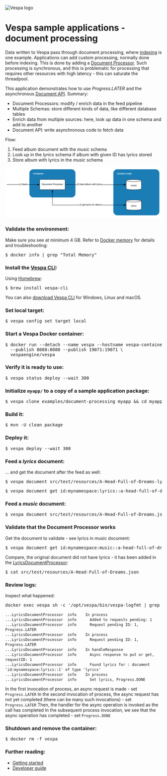 
<!-- Copyright Yahoo. Licensed under the terms of the Apache 2.0 license. See LICENSE in the project root. -->

![Vespa logo](https://vespa.ai/assets/vespa-logo-color.png)

# Vespa sample applications - document processing

Data written to Vespa pass through document processing,
where [indexing](https://docs.vespa.ai/en/indexing.html) is one example.
Applications can add custom processing, normally done before indexing.
This is done by adding a [Document Processor](https://docs.vespa.ai/en/document-processing.html).
Such processing is synchronous, and this is problematic for processing
that requires other resources with high latency -
this can saturate the threadpool.

This application demonstrates how to use _Progress.LATER_
and the asynchronous [Document API](https://docs.vespa.ai/en/document-api-guide.html). Summary:
- Document Processors: modify / enrich data in the feed pipeline
- Multiple Schemas: store different kinds of data, like different database tables
- Enrich data from multiple sources: here, look up data in one schema and add to another
- Document API: write asynchronous code to fetch data

Flow:
1. Feed album document with the _music_ schema
1. Look up in the _lyrics_ schema if album with given ID has lyrics stored
1. Store album with lyrics in the _music_ schema

![image](img/async-docproc.svg)


### Validate the environment:
Make sure you see at minimum 4 GB.
Refer to [Docker memory](https://docs.vespa.ai/en/operations/docker-containers.html#memory)
for details and troubleshooting:
<pre>
$ docker info | grep "Total Memory"
</pre>


### Install the [Vespa CLI](https://docs.vespa.ai/en/vespa-cli):
Using [Homebrew](https://brew.sh/):
<pre>
$ brew install vespa-cli
</pre>
You can also [download Vespa CLI](https://github.com/vespa-engine/vespa/releases) for Windows, Linux and macOS.


### Set local target:
<pre data-test="exec">
$ vespa config set target local
</pre>


### Start a Vespa Docker container:
<pre data-test="exec">
$ docker run --detach --name vespa --hostname vespa-container \
  --publish 8080:8080 --publish 19071:19071 \
  vespaengine/vespa
</pre>


### Verify it is ready to use:
<pre data-test="exec">
$ vespa status deploy --wait 300
</pre>


### Initialize <code>myapp/</code> to a copy of a sample application package:
<pre data-test="exec">
$ vespa clone examples/document-processing myapp && cd myapp
</pre>


### Build it:
<pre data-test="exec">
$ mvn -U clean package
</pre>


### Deploy it:
<pre data-test="exec">
$ vespa deploy --wait 300
</pre>


### Feed a _lyrics_ document:
... and get the document after the feed as well:
<pre data-test="exec">
$ vespa document src/test/resources/A-Head-Full-of-Dreams-lyrics.json
</pre>
<pre data-test="exec">
$ vespa document get id:mynamespace:lyrics::a-head-full-of-dreams
</pre>


### Feed a _music_ document:
<pre data-test="exec">
$ vespa document src/test/resources/A-Head-Full-of-Dreams.json
</pre>


### Validate that the Document Processor works
Get the document to validate - see lyrics in music document:
<pre data-test="exec" data-test-assert-contains="Oh, I think I landed In a world">
$ vespa document get id:mynamespace:music::a-head-full-of-dreams
</pre>
Compare, the original document did not have lyrics - it has been added in the
[LyricsDocumentProcessor](src/main/java/ai/vespa/example/album/LyricsDocumentProcessor.java):
<pre>
$ cat src/test/resources/A-Head-Full-of-Dreams.json
</pre>


### Review logs:
Inspect what happened:
<pre data-test="exec" data-test-assert-contains="Found lyrics">
docker exec vespa sh -c '/opt/vespa/bin/vespa-logfmt | grep LyricsDocumentProcessor'
</pre>

```
...LyricsDocumentProcessor	info	In process
...LyricsDocumentProcessor	info	  Added to requests pending: 1
...LyricsDocumentProcessor	info	  Request pending ID: 1, Progress.LATER
...LyricsDocumentProcessor	info	In process
...LyricsDocumentProcessor	info	  Request pending ID: 1, Progress.LATER
...LyricsDocumentProcessor	info	In handleResponse
...LyricsDocumentProcessor	info	  Async response to put or get, requestID: 1
...LyricsDocumentProcessor	info	  Found lyrics for : document 'id:mynamespace:lyrics::1' of type 'lyrics'
...LyricsDocumentProcessor	info	In process
...LyricsDocumentProcessor	info	  Set lyrics, Progress.DONE
```
In the first invocation of process, an async request is made - set `Progress.LATER`
In the second invocation of process, the async request has not yet completed (there can be many such invocations) -
set `Progress.LATER`
Then, the handler for the async operation is invoked as the call has completed
In the subsequent process invocation, we see that the async operation has completed - set `Progress.DONE`


### Shutdown and remove the container:
<pre data-test="after">
$ docker rm -f vespa
</pre>


### Further reading:
* [Getting started](https://docs.vespa.ai/en/getting-started.html)
* [Developer guide](https://docs.vespa.ai/en/developer-guide.html)
